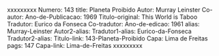 xxxxxxxxx
Numero: 143
title: Planeta Proibido
Autor: Murray Leinster
Co-autor: 
Ano-de-Publicacao: 1969
Titulo-original: This World is Taboo
Tradutor: Eurico da Fonseca
Co-tradutor: 
Ano-de-edicao: 1961
alias: Murray-Leinster
Autor2-alias: 
Tradutor1-alias: Eurico-da-Fonseca
Tradutor2-alias: 
Titulo-link: 143-Planeta-Proibido
Capa: Lima de Freitas
pags: 147
Capa-link: Lima-de-Freitas
xxxxxxxxx